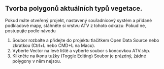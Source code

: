 ## Tvorba polygonů aktuálních typů vegetace. 

Pokud máte otveřený projekt, nastavený souřadnicový systém a přidané podkladové mapy, stáhněte si vrstvu ATV z tohoto odkazu: Pokud ne, postupujte podle návodu 
1. Soubor rozbalte a přidejte do projektu tlačítkem Open Data Source nebo zkratkou (Ctrl+L nebo CMD+L na Macu). 
2. Vyberte Vector na levé liště a vyberte soubor s koncovkou ATV.shp.
3. Klikněte na ikonu tužky (Toggle Editing) 
Soubor je prázdný, žádné polygony v něm nejsou. 
